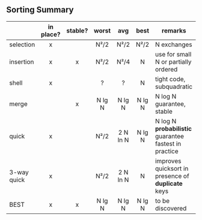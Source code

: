 ## Sorting Summary

|           | in place? | stable? | worst | avg | best | remarks |
|----|:---:|:---:|:---:|:---:|:---:|---|
| selection   | x |   | N²/2 | N²/2 | N²/2 | N exchanges 
| insertion   | x | x | N²/2 | N²/4 | N | use for small N or partially ordered
| shell       | x |   |   ?  |  ?   | N | tight code, subquadratic
| merge       |   | x | N lg N | N lg N | N lg N | N log N guarantee, stable
| quick       | x |   | N²/2 | 2 N ln N | N lg N | N log N **probabilistic** guarantee <br/> fastest in practice
| 3-way quick | x | | N²/2 | 2 N ln N | N | improves quicksort in presence of **duplicate** keys
| BEST        | x | x | N lg N | N lg N | N lg N | to be discovered 
